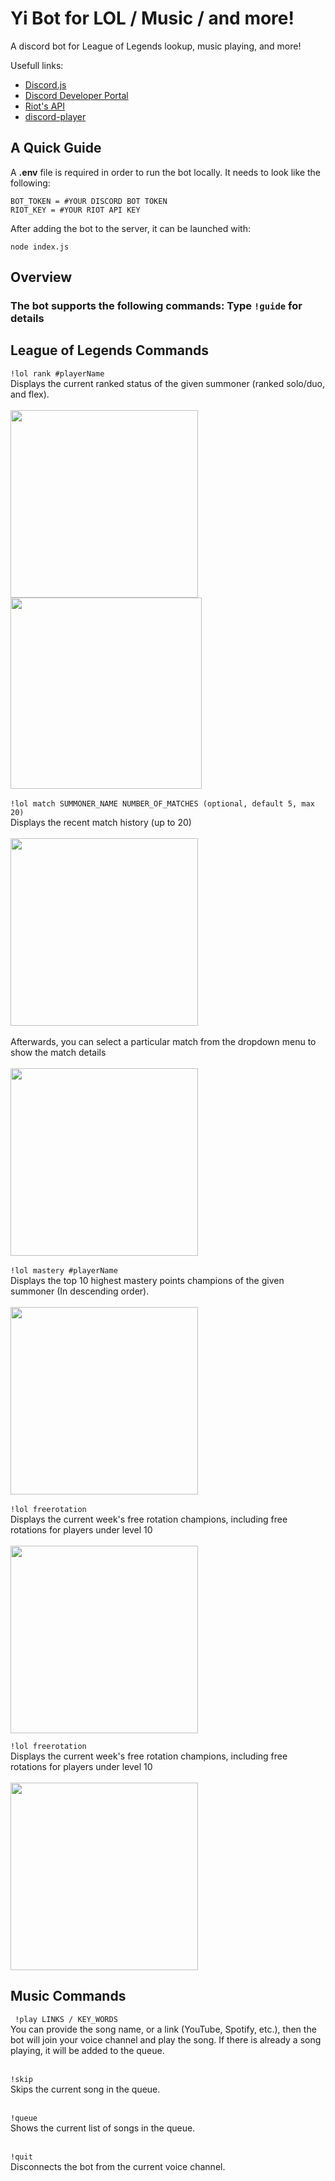 # Yi Bot for LOL / Music / and more!
A discord bot for League of Legends lookup, music playing, and more!

Usefull links:
 - [Discord.js](https://discord.js.org/#/) <br/>
 - [Discord Developer Portal](https://discord.com/developers/docs/intro) <br/>
 - [Riot's API](https://developer.riotgames.com) <br/>
 - [discord-player](https://discord-player.js.org/) <br/>

## A Quick Guide
A **.env** file is required in order to run the bot locally. It needs to look like the following:
```
BOT_TOKEN = #YOUR DISCORD BOT TOKEN
RIOT_KEY = #YOUR RIOT API KEY
```
After adding the bot to the server, it can be launched with:
```
node index.js
```

## Overview
### The bot supports the following commands: Type ```!guide``` for details<br/>
## League of Legends Commands
``` !lol rank #playerName ``` <br/>
Displays the current ranked status of the given summoner (ranked solo/duo, and flex). <br/><br/>
<img src="https://github.com/StevenWu2001/Discord-Bot-for-LOL/blob/main/img/demo/showRank1-new.png" width = "300">
<img src="https://github.com/StevenWu2001/Discord-Bot-for-LOL/blob/main/img/demo/showRank2-new.png" width = "306"> <br/><br/>
``` !lol match SUMMONER_NAME NUMBER_OF_MATCHES (optional, default 5, max 20) ``` <br/>
Displays the recent match history (up to 20) <br/><br/>
<img src="https://github.com/StevenWu2001/Yi-Bot/blob/main/img/demo/match1-new.png" width = "300"> <br/><br/>
Afterwards, you can select a particular match from the dropdown menu to show the match details <br/><br/>
<img src="https://github.com/StevenWu2001/Yi-Bot/blob/main/img/demo/match2-new.png" width = "300"> <br/><br/>
``` !lol mastery #playerName ``` <br/>
Displays the top 10 highest mastery points champions of the given summoner (In descending order). <br/><br/>
<img src="https://github.com/StevenWu2001/Discord-Bot-for-LOL/blob/main/img/demo/mastery1.png" width = "300"> <br/><br/>
``` !lol freerotation ``` <br/>
Displays the current week's free rotation champions, including free rotations for players under level 10 <br/><br/>
<img src="https://github.com/StevenWu2001/Discord-Bot-for-LOL/blob/main/img/demo/freerotation1.png" width = "300">

``` !lol freerotation ``` <br/>
Displays the current week's free rotation champions, including free rotations for players under level 10 <br/><br/>
<img src="https://github.com/StevenWu2001/Discord-Bot-for-LOL/blob/main/img/demo/freerotation1.png" width = "300">

## Music Commands
``` !play LINKS / KEY_WORDS``` <br/>
You can provide the song name, or a link (YouTube, Spotify, etc.), then the bot will join your voice channel and play the song. If there is already a song playing, it will be added to the queue. <br/><br/>

``` !skip ``` <br/>
Skips the current song in the queue. <br/><br/>

``` !queue ``` <br/>
Shows the current list of songs in the queue. <br/><br/>

``` !quit ``` <br/>
Disconnects the bot from the current voice channel. <br/><br/>
